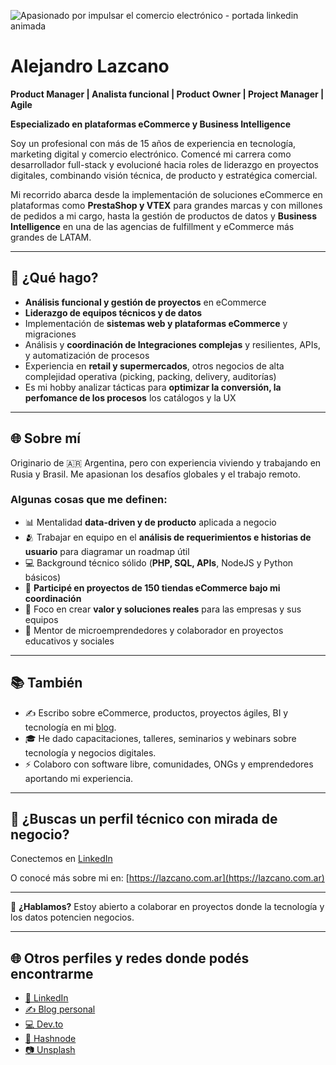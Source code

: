 ![Apasionado por impulsar el comercio electrónico - portada linkedin animada](https://github.com/user-attachments/assets/4a58282b-96bb-48e6-bd93-2821d074e8a8)

# Alejandro Lazcano

**Product Manager | Analista funcional | Product Owner | Project Manager | Agile**

**Especializado en plataformas eCommerce y Business Intelligence**

Soy un profesional con más de 15 años de experiencia en tecnología, marketing digital y comercio electrónico. Comencé mi carrera como desarrollador full-stack y evolucioné hacia roles de liderazgo en proyectos digitales, combinando visión técnica, de producto y estratégica comercial.

Mi recorrido abarca desde la implementación de soluciones eCommerce en plataformas como **PrestaShop y VTEX** para grandes marcas y con millones de pedidos a mi cargo, hasta la gestión de productos de datos y **Business Intelligence** en una de las agencias de fulfillment y eCommerce más grandes de LATAM.

---

## 🔎 ¿Qué hago?

- **Análisis funcional y gestión de proyectos** en eCommerce
- **Liderazgo de equipos técnicos y de datos**
- Implementación de **sistemas web y plataformas eCommerce** y migraciones
- Análisis y **coordinación de Integraciones complejas** y resilientes, APIs, y automatización de procesos
- Experiencia en **retail y supermercados**, otros negocios de alta complejidad operativa (picking, packing, delivery, auditorías)
- Es mi hobby analizar tácticas para **optimizar la conversión, la perfomance de los procesos** los catálogos y la UX

---

## 🌐 Sobre mí

Originario de 🇦🇷 Argentina, pero con experiencia viviendo y trabajando en Rusia y Brasil. Me apasionan los desafíos globales y el trabajo remoto.

### Algunas cosas que me definen:
- 📊 Mentalidad **data-driven y de producto** aplicada a negocio
- 🫂 Trabajar en equipo en el **análisis de requerimientos e historias de usuario** para diagramar un roadmap útil
- 💻 Background técnico sólido (**PHP, SQL, APIs**, NodeJS y Python básicos)
- 🛒 **Participé en proyectos de 150 tiendas eCommerce bajo mi coordinación**
- 🤝 Foco en crear **valor y soluciones reales** para las empresas y sus equipos
- 🌱 Mentor de microemprendedores y colaborador en proyectos educativos y sociales

---

## 📚 También
- ✍️ Escribo sobre eCommerce, productos, proyectos ágiles, BI y tecnología en mi [blog](https://lazcano.com.ar).
- 🎓 He dado capacitaciones, talleres, seminarios y webinars sobre tecnología y negocios digitales.
- ⚡ Colaboro con software libre, comunidades, ONGs y emprendedores aportando mi experiencia.

---

## 📩 ¿Buscas un perfil técnico con mirada de negocio?
Conectemos en [LinkedIn](https://linkedin.com/in/alejandrolazcano)

O conocé más sobre mi en: [https://lazcano.com.ar](https://lazcano.com.ar)

---

💬 **¿Hablamos?** Estoy abierto a colaborar en proyectos donde la tecnología y los datos potencien negocios.





---

## 🌐 Otros perfiles y redes donde podés encontrarme

- [🔗 LinkedIn](https://linkedin.com/in/alejandrolazcano)
- [✍️ Blog personal](https://lazcano.com.ar)
- [💻 Dev.to](https://dev.to/alelazcano)
- [📝 Hashnode](https://alelazcano.hashnode.dev)
- [📷 Unsplash](https://unsplash.com/@lazcano)
